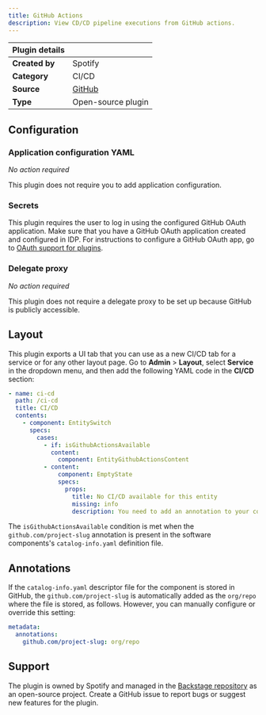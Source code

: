 ```yaml
---
title: GitHub Actions
description: View CD/CD pipeline executions from GitHub actions.
---
```


| Plugin details |                                                                                     |
| -------------- | ----------------------------------------------------------------------------------- |
| **Created by** | Spotify                                                                             |
| **Category**   | CI/CD                                                                               |
| **Source**     | [GitHub](https://github.com/backstage/backstage/tree/master/plugins/github-actions) |
| **Type**       | Open-source plugin                                                                  |

## Configuration

### Application configuration YAML

_No action required_

This plugin does not require you to add application configuration.

### Secrets

This plugin requires the user to log in using the configured GitHub OAuth application. Make sure that you have a GitHub OAuth application created and configured in IDP. For instructions to configure a GitHub OAuth app, go to [OAuth support for plugins](../oauth-support-for-plugins.md).

### Delegate proxy

_No action required_

This plugin does not require a delegate proxy to be set up because GitHub is publicly accessible.

## Layout

This plugin exports a UI tab that you can use as a new CI/CD tab for a service or for any other layout page. Go to **Admin** > **Layout**, select **Service** in the dropdown menu, and then add the following YAML code in the **CI/CD** section:

```yaml
- name: ci-cd
  path: /ci-cd
  title: CI/CD
  contents:
    - component: EntitySwitch
      specs:
        cases:
          - if: isGithubActionsAvailable
            content:
              component: EntityGithubActionsContent
          - content:
              component: EmptyState
              specs:
                props:
                  title: No CI/CD available for this entity
                  missing: info
                  description: You need to add an annotation to your component if you want to enable CI/CD for it. You can read more about annotations in Backstage by clicking the button below.
```

The `isGithubActionsAvailable` condition is met when the `github.com/project-slug` annotation is present in the software components's `catalog-info.yaml` definition file.

## Annotations

If the `catalog-info.yaml` descriptor file for the component is stored in GitHub, the `github.com/project-slug` is automatically added as the `org/repo` where the file is stored, as follows. However, you can manually configure or override this setting:

```yaml
metadata:
  annotations:
    github.com/project-slug: org/repo
```

## Support

The plugin is owned by Spotify and managed in the [Backstage repository](https://github.com/backstage/backstage/tree/master/plugins/github-actions) as an open-source project. Create a GitHub issue to report bugs or suggest new features for the plugin.
